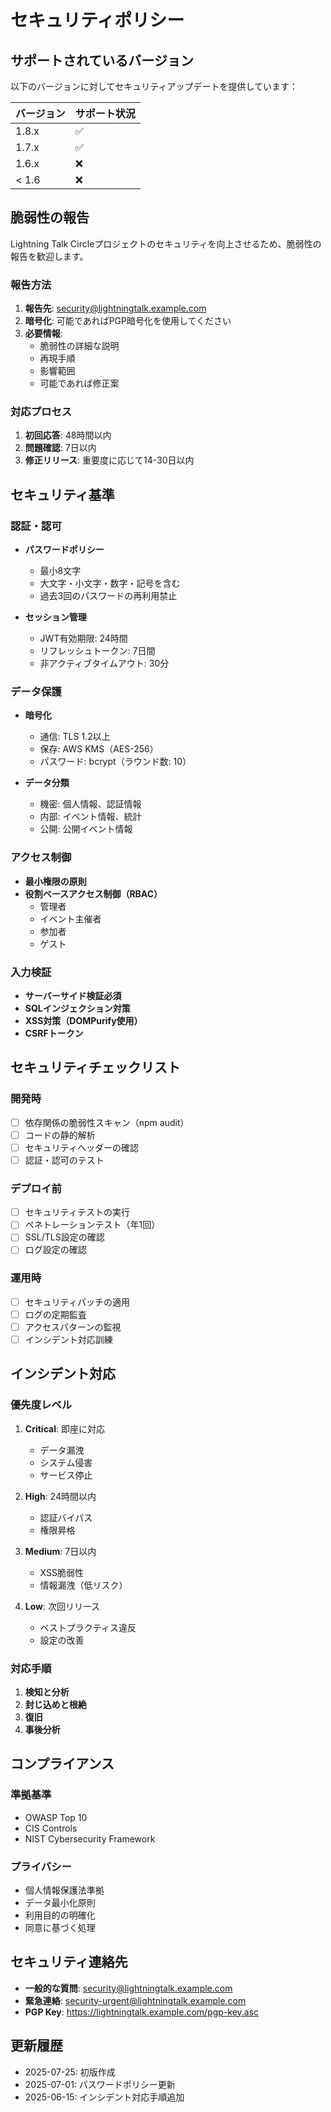 # セキュリティポリシー

## サポートされているバージョン

以下のバージョンに対してセキュリティアップデートを提供しています：

| バージョン | サポート状況       |
| ---------- | ------------------ |
| 1.8.x      | :white_check_mark: |
| 1.7.x      | :white_check_mark: |
| 1.6.x      | :x:                |
| < 1.6      | :x:                |

## 脆弱性の報告

Lightning Talk
Circleプロジェクトのセキュリティを向上させるため、脆弱性の報告を歓迎します。

### 報告方法

1. **報告先**: security@lightningtalk.example.com
2. **暗号化**: 可能であればPGP暗号化を使用してください
3. **必要情報**:
   - 脆弱性の詳細な説明
   - 再現手順
   - 影響範囲
   - 可能であれば修正案

### 対応プロセス

1. **初回応答**: 48時間以内
2. **問題確認**: 7日以内
3. **修正リリース**: 重要度に応じて14-30日以内

## セキュリティ基準

### 認証・認可

- **パスワードポリシー**
  - 最小8文字
  - 大文字・小文字・数字・記号を含む
  - 過去3回のパスワードの再利用禁止

- **セッション管理**
  - JWT有効期限: 24時間
  - リフレッシュトークン: 7日間
  - 非アクティブタイムアウト: 30分

### データ保護

- **暗号化**
  - 通信: TLS 1.2以上
  - 保存: AWS KMS（AES-256）
  - パスワード: bcrypt（ラウンド数: 10）

- **データ分類**
  - 機密: 個人情報、認証情報
  - 内部: イベント情報、統計
  - 公開: 公開イベント情報

### アクセス制御

- **最小権限の原則**
- **役割ベースアクセス制御（RBAC）**
  - 管理者
  - イベント主催者
  - 参加者
  - ゲスト

### 入力検証

- **サーバーサイド検証必須**
- **SQLインジェクション対策**
- **XSS対策（DOMPurify使用）**
- **CSRFトークン**

## セキュリティチェックリスト

### 開発時

- [ ] 依存関係の脆弱性スキャン（npm audit）
- [ ] コードの静的解析
- [ ] セキュリティヘッダーの確認
- [ ] 認証・認可のテスト

### デプロイ前

- [ ] セキュリティテストの実行
- [ ] ペネトレーションテスト（年1回）
- [ ] SSL/TLS設定の確認
- [ ] ログ設定の確認

### 運用時

- [ ] セキュリティパッチの適用
- [ ] ログの定期監査
- [ ] アクセスパターンの監視
- [ ] インシデント対応訓練

## インシデント対応

### 優先度レベル

1. **Critical**: 即座に対応
   - データ漏洩
   - システム侵害
   - サービス停止

2. **High**: 24時間以内
   - 認証バイパス
   - 権限昇格

3. **Medium**: 7日以内
   - XSS脆弱性
   - 情報漏洩（低リスク）

4. **Low**: 次回リリース
   - ベストプラクティス違反
   - 設定の改善

### 対応手順

1. **検知と分析**
2. **封じ込めと根絶**
3. **復旧**
4. **事後分析**

## コンプライアンス

### 準拠基準

- OWASP Top 10
- CIS Controls
- NIST Cybersecurity Framework

### プライバシー

- 個人情報保護法準拠
- データ最小化原則
- 利用目的の明確化
- 同意に基づく処理

## セキュリティ連絡先

- **一般的な質問**: security@lightningtalk.example.com
- **緊急連絡**: security-urgent@lightningtalk.example.com
- **PGP Key**: https://lightningtalk.example.com/pgp-key.asc

## 更新履歴

- 2025-07-25: 初版作成
- 2025-07-01: パスワードポリシー更新
- 2025-06-15: インシデント対応手順追加
